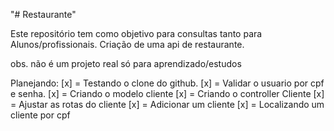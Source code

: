 "# Restaurante" 

Este repositório tem como objetivo para consultas tanto para Alunos/profissionais. Criação de uma api de restaurante. 

obs. não é um projeto real só para aprendizado/estudos 

Planejando: 
[x] = Testando o clone do github.
[x] = Validar o usuario por cpf e senha.
[x] = Criando o modelo cliente
[x] = Criando o controller Cliente
[x] = Ajustar as rotas do cliente
[x] = Adicionar um cliente
[x] = Localizando um cliente por cpf
